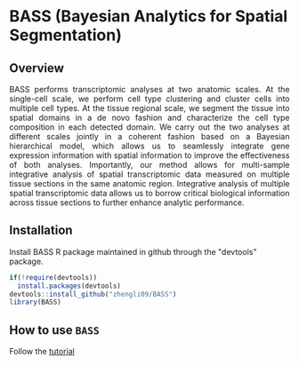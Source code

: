 # BASS (Bayesian Analytics for Spatial Segmentation)
## Overview
<p align="justify"> BASS performs transcriptomic analyses at two anatomic scales. At the single-cell scale, we perform cell type clustering and cluster cells into multiple cell types. At the tissue regional scale, we segment the tissue into spatial domains in a de novo fashion and characterize the cell type composition in each detected domain. We carry out the two analyses at different scales jointly in a coherent fashion based on a Bayesian hierarchical model, which allows us to seamlessly integrate gene expression information with spatial information to improve the effectiveness of both analyses. Importantly, our method allows for multi-sample integrative analysis of spatial transcriptomic data measured on multiple tissue sections in the same anatomic region. Integrative analysis of multiple spatial transcriptomic data allows us to borrow critical biological information across tissue sections to further enhance analytic performance. </p>

## Installation
Install BASS R package maintained in github through the "devtools" package.
```r
if(!require(devtools))
  install.packages(devtools)
devtools::install_github("zhengli09/BASS")
library(BASS)
```

## How to use `BASS`
Follow the [tutorial](https://zhengli09.github.io/BASS/)